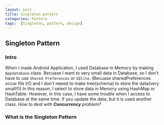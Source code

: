 ```yaml
---
layout: post
title: Singleton pattern
categories: Pattern
tags:  [Singleton, pattern, design]
---
```


## Singleton Pattern
### Intro
When I made Android Application, I used Database in Memory by making `Appdatabase` class. Becuase I want to very small data in Database, so I don't have to use `Shared Preferences` or `SQlite`. (Becuase sharedPreferences occur file I/O and I don't neeed to make tree(schema) to store the data(very small!!))
In this reason, I select to store data in Memory using HashMap or HashTable.
However, in this case, I have some trouble when I access to Database at the same time. If you update the data, but it is used another class.
*How to deal with **Concurrency** problem?*

### What is the Singleton Pattern
